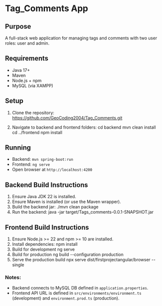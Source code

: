 # Tag_Comments App

## Purpose
A full-stack web application for managing tags and comments with two user roles: user and admin.

## Requirements
- Java 17+
- Maven
- Node.js + npm
- MySQL (via XAMPP)

## Setup
1. Clone the repository: https://github.com/GeoCoding2004/Tag_Comments.git


2. Navigate to backend and frontend folders:
cd backend
mvn clean install
cd ../frontend
npm install



## Running
- Backend: `mvn spring-boot:run`  
- Frontend: `ng serve`  
- Open browser at `http://localhost:4200`


## Backend Build Instructions

1. Ensure Java JDK 22 is installed.
2. Ensure Maven is installed (or use the Maven wrapper).
3. Build the backend jar:
   ./mvn clean package
4. Run the backend:
    java -jar target/Tags_comments-0.0.1-SNAPSHOT.jar



## Frontend Build Instructions

1. Ensure Node.js >= 22 and npm >= 10 are installed.
2. Install dependencies:
   npm install
3. Build for development
    ng serve
4. Build for production
    ng build --configuration production
5. Serve the production build
    npx serve dist/firstprojectangular/browser --single

### Notes:
- Backend connects to MySQL DB defined in `application.properties`.
- Frontend API URL is defined in `src/environments/environment.ts` (development) and `environment.prod.ts` (production).

